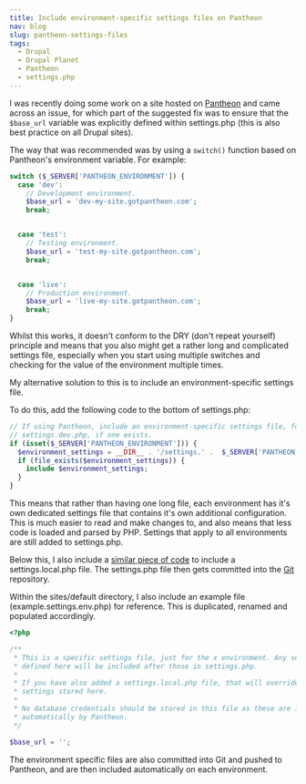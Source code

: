 ```yaml
---
title: Include environment-specific settings files on Pantheon
nav: blog
slug: pantheon-settings-files
tags:
  - Drupal
  - Drupal Planet
  - Pantheon
  - settings.php
---
```

I was recently doing some work on a site hosted on [Pantheon](http://getpantheon.com) and came across an issue, for which part of the suggested fix was to ensure that the `$base_url` variable was explicitly defined within settings.php (this is also best practice on all Drupal sites).

The way that was recommended was by using a `switch()` function based on Pantheon's environment variable. For example:

~~~php
switch ($_SERVER['PANTHEON_ENVIRONMENT']) {
  case 'dev':
    // Development environment.
    $base_url = 'dev-my-site.gotpantheon.com';
    break;


  case 'test':
    // Testing environment.
    $base_url = 'test-my-site.gotpantheon.com';
    break;


  case 'live':
    // Production environment.
    $base_url = 'live-my-site.gotpantheon.com';
    break;
}
~~~

Whilst this works, it doesn't conform to the DRY (don't repeat yourself) principle and means that you also might get a rather long and complicated settings file, especially when you start using multiple switches and checking for the value of the environment multiple times.

My alternative solution to this is to include an environment-specific settings file.

To do this, add the following code to the bottom of settings.php:

~~~php
// If using Pantheon, include an environment-specific settings file, for example
// settings.dev.php, if one exists.
if (isset($_SERVER['PANTHEON_ENVIRONMENT'])) {
  $environment_settings = __DIR__ . '/settings.' .  $_SERVER['PANTHEON_ENVIRONMENT'] . '.php';
  if (file_exists($environment_settings)) {
    include $environment_settings;
  }
}
~~~

This means that rather than having one long file, each environment has it's own dedicated settings file that contains it's own additional configuration. This is much easier to read and make changes to, and also means that less code is loaded and parsed by PHP. Settings that apply to all environments are still added to settings.php.

Below this, I also include a [similar piece of code](/blog/include-local-drupal-settings-file-environment-configuration-and-overrides/) to include a settings.local.php file. The settings.php file then gets committed into the [Git](http://git-scm.com) repository.

Within the sites/default directory, I also include an example file (example.settings.env.php) for reference. This is duplicated, renamed and populated accordingly.

~~~php
<?php

/**
 * This is a specific settings file, just for the x environment. Any settings
 * defined here will be included after those in settings.php.
 *
 * If you have also added a settings.local.php file, that will override any
 * settings stored here.
 *
 * No database credentials should be stored in this file as these are included
 * automatically by Pantheon.
 */

$base_url = '';
~~~

The environment specific files are also committed into Git and pushed to Pantheon, and are then included automatically on each environment.